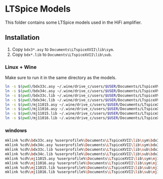 # LTSpice Models

This folder contains some LTSpice models used in the HiFi amplifier.

## Installation

1. Copy `bdx3*.asy` to `Documents\LTspiceXVII\lib\sym`.
2. Copy `bdx*.lib` to `Documents\LTspiceXVII\lib\sub`.

### Linux + Wine
Make sure to run it in the same directory as the models.
```sh
ln -s $(pwd)/bdx33c.asy ~/.wine/drive_c/users/$USER/Documents/LTspiceXVII/lib/sym/bdx33c.asy
ln -s $(pwd)/bdx34c.asy ~/.wine/drive_c/users/$USER/Documents/LTspiceXVII/lib/sym/bdx34c.asy
ln -s $(pwd)/bdx33c.lib ~/.wine/drive_c/users/$USER/Documents/LTspiceXVII/lib/sub/bdx33c.lib
ln -s $(pwd)/bdx34c.lib ~/.wine/drive_c/users/$USER/Documents/LTspiceXVII/lib/sub/bdx34c.lib
ln -s $(pwd)/mj11015.asy ~/.wine/drive_c/users/$USER/Documents/LTspiceXVII/lib/sym/mj11015.asy
ln -s $(pwd)/mj11016.asy ~/.wine/drive_c/users/$USER/Documents/LTspiceXVII/lib/sym/mj11016.asy
ln -s $(pwd)/mj11015.lib ~/.wine/drive_c/users/$USER/Documents/LTspiceXVII/lib/sub/mj11015.lib
ln -s $(pwd)/mj11016.lib ~/.wine/drive_c/users/$USER/Documents/LTspiceXVII/lib/sub/mj11016.lib
```

### windows

```sh
mklink %cd%\bdx33c.asy %userprofile%\Documents\LTspiceXVII\lib\sym\bdx33c.asy
mklink %cd%\bdx34c.asy %userprofile%\Documents\LTspiceXVII\lib\sym\bdx34c.asy
mklink %cd%\bdx33c.lib %userprofile%\Documents\LTspiceXVII\lib\sub\bdx33c.lib
mklink %cd%\bdx34c.lib %userprofile%\Documents\LTspiceXVII\lib\sub\bdx34c.lib
mklink %cd%\mj11015.asy %userprofile%\Documents\LTspiceXVII\lib\sym\mj11015.asy
mklink %cd%\mj11016.asy %userprofile%\Documents\LTspiceXVII\lib\sym\mj11016.asy
mklink %cd%\mj11015.lib %userprofile%\Documents\LTspiceXVII\lib\sub\mj11015.lib
mklink %cd%\mj11016.lib %userprofile%\Documents\LTspiceXVII\lib\sub\mj11016.lib
```
